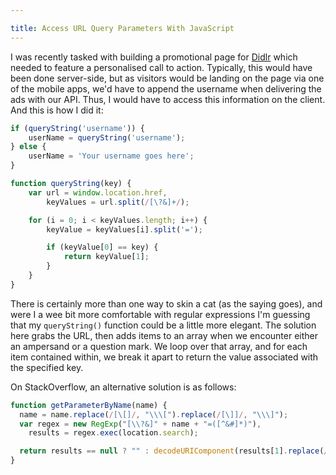 ```yaml
---

title: Access URL Query Parameters With JavaScript
---
```


I was recently tasked with building a promotional page for [Didlr](http://didlr.com/promotions/year-of-donuts?username=dan) which needed to feature a personalised call to action. Typically, this would have been done server-side, but as visitors would be landing on the page via one of the mobile apps, we'd have to append the username when delivering the ads with our API. Thus, I would have to access this information on the client. And this is how I did it:

```js
if (queryString('username')) {
	userName = queryString('username');
} else {
	userName = 'Your username goes here';
}

function queryString(key) {
	var url = window.location.href,
		keyValues = url.split(/[\?&]+/);

	for (i = 0; i < keyValues.length; i++) {
		keyValue = keyValues[i].split('=');

		if (keyValue[0] == key) {
			return keyValue[1];
		}
	}
}
```

There is certainly more than one way to skin a cat (as the saying goes), and were I a wee bit more comfortable with regular expressions I'm guessing that my `queryString()` function could be a little more elegant.  The solution here grabs the URL, then adds items to an array when we encounter either an ampersand or a question mark. We loop over that array, and for each item contained within, we break it apart to return the value associated with the specified key.

On StackOverflow, an alternative solution is as follows:

```js
function getParameterByName(name) {
  name = name.replace(/[\[]/, "\\\[").replace(/[\]]/, "\\\]");
  var regex = new RegExp("[\\?&]" + name + "=([^&#]*)"),
    results = regex.exec(location.search);

  return results == null ? "" : decodeURIComponent(results[1].replace(/\+/g, " "));
}
```
